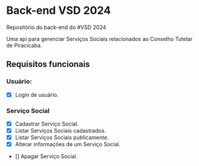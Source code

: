 # Back-end VSD 2024
Repositório do back-end do #VSD 2024

Uma api para gerenciar Serviços Sociais relacionados ao Conselho Tutelar de Piracicaba.

## Requisitos funcionais

### Usuário:

- [x] Login de usuário.

### Serviço Social

- [x] Cadastrar Serviço Social.
- [x] Listar Serviços Sociais cadastrados.
- [x] Listar Serviços Sociais publicamente.
- [x] Alterar informações de um Serviço Social.
- [] Apagar Serviço Social.